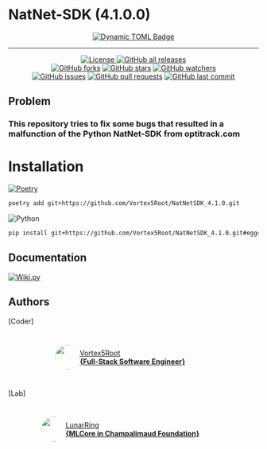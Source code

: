 # NatNet-SDK (4.1.0.0)

<p align="center">
    <a href="https://github.com/Vortex5Root/VC-A71P_A71PN/releases"><img alt="Dynamic TOML Badge" src="https://img.shields.io/badge/dynamic/toml?url=https%3A%2F%2Fraw.githubusercontent.com%2FVortex5Root%2FVC-A71P_A71PN%2Fmain%2Fpyproject.toml&query=%24.tool.poetry.version&logo=data%3Aimage%2Fpng%3Bbase64%2CiVBORw0KGgoAAAANSUhEUgAAAA4AAAAOCAMAAAAolt3jAAAAtFBMVEVHcEyWYTihdkuXYzrBjlqhbkHepWuzglG8hFGWYjmzglHepmz3z5iygVCWYjmWYjmxgVDsvorMlmDepmybaD2oe02ufU2leUzdpWqzglGfdUrgqnH616j%2F4LKWYjmvf1C3hVPepmyWYjmWZDuWYjmzglGWYjmwfk7fp22aZjz93a7VoGmpfFKdbEe4hlTFkFzwxZH30aDpuYO%2BnICUbUbGkl3jrnbjr3eSYjuuiWzNq4fjvI5PAatoAAAAJXRSTlMA4v34FBH4Jwwn4l8IXFG6%2FrWcv2PCZqdJxeX291Ci4uVQ5eQoZPLoqAAAAIxJREFUCNdFzscCgjAQBNA1JIAGVMDeW0iEAPb6%2F%2F9lCuqc9s1eBkDHpxTDN8E8mroJ9S1G0Sw7noSbrAMAHLvidshMERPwVlUuxF0Vb7ltgtdi5VUV%2BetcNAwZKyv%2BeP7J%2BD6VRaq5rKmiOUGoW3OzAzxEF2npLIgaGPbN1%2Bm07S4SjvkPOnjQI%2Bb4AGCaEYNClUKKAAAAAElFTkSuQmCC&label=Package%20Version"></a>
</p>

-------

<p align="center">
    <a href="https://github.com/Vortex5Root/VC-A71P_A71PN/blob/master/LICENSE"><img src="https://img.shields.io/github/license/Vortex5Root/VC-A71P_A71PN.svg" alt="License">
    <a href="https://github.com/Vortex5Root/VC-A71P_A71PN/releases"><img src="https://img.shields.io/github/downloads/Vortex5Root/VC-A71P_A71PN/total.svg" alt="GitHub all releases"></a><br>
    <a href="https://github.com/Vortex5Root/VC-A71P_A71PN/network"><img src="https://img.shields.io/github/forks/Vortex5Root/VC-A71P_A71PN.svg" alt="GitHub forks"></a>
    <a href="https://github.com/Vortex5Root/VC-A71P_A71PN/stargazers"><img src="https://img.shields.io/github/stars/Vortex5Root/VC-A71P_A71PN.svg" alt="GitHub stars"></a>
    <a href="https://github.com/Vortex5Root/VC-A71P_A71PN/watchers"><img src="https://img.shields.io/github/watchers/Vortex5Root/VC-A71P_A71PN.svg" alt="GitHub watchers"></a><br>
    <a href="https://github.com/Vortex5Root/VC-A71P_A71PN/issues"><img src="https://img.shields.io/github/issues/Vortex5Root/VC-A71P_A71PN.svg" alt="GitHub issues"></a>
    <a href="https://github.com/Vortex5Root/VC-A71P_A71PN/pulls"><img src="https://img.shields.io/github/issues-pr/Vortex5Root/VC-A71P_A71PN.svg" alt="GitHub pull requests"></a>
    <a href="https://github.com/Vortex5Root/VC-A71P_A71PN/commits/master"><img src="https://img.shields.io/github/last-commit/Vortex5Root/VC-A71P_A71PN.svg" alt="GitHub last commit"></a><br>
</p>

## Problem 
### This repository tries to fix some bugs that resulted in a malfunction of the Python NatNet-SDK from optitrack.com

# Installation

[![Poetry](https://img.shields.io/endpoint?url=https://python-poetry.org/badge/v0.json)](https://python-poetry.org/)
```bash
poetry add git+https://github.com/Vortex5Root/NatNetSDK_4.1.0.git
```

![Python](https://img.shields.io/badge/python-3670A0?style=for-the-badge&logo=python&logoColor=ffdd54)
```bash
pip install git+https://github.com/Vortex5Root/NatNetSDK_4.1.0.git#egg=natnetsdk
```

## Documentation

[![Wiki.py](https://img.shields.io/badge/wiki.js-%231976D2.svg?style=for-the-badge&logo=wikidotjs&logoColor=white)](DOCUMENTION.md)

## Authors 
[Coder]

<a href="https://github.com/Vortex5Root">
    <div style="display: flex; justify-content: center; align-items: center; height: 100px; width: 450px;">
        <img src=https://avatars.githubusercontent.com/u/102427260?s=200&v=4 width=50 style="border-radius: 50%;">
        <a href="https://github.com/Vortex5Root">Vortex5Root <br><b>        {Full-Stack Software Engineer}</b></a>
    </div>
</a>

[Lab]

<a href="https://github.com/lunarring">
    <div style="display: flex; justify-content: center; align-items: center; height: 100px; width: 450px;">
        <img src=https://avatars.githubusercontent.com/u/78172771?s=200&v=4 width=50 style="border-radius: 50%;">
        <a href="https://github.com/lunarring">LunarRing <br><b>        {MLCore in Champalimaud Foundation}</b></a>
    </div>
</a>
